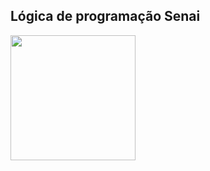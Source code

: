 ## Lógica de programação Senai

<img src="(https://upload.wikimedia.org/wikipedia/commons/thumb/0/0a/Python.svg/2048px-Python.svg.png)" width="200" />
